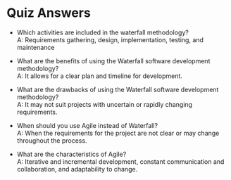 # Quiz Answers

* Which activities are included in the waterfall methodology?  
A: Requirements gathering, design, implementation, testing, and maintenance

* What are the benefits of using the Waterfall software development methodology?  
A: It allows for a clear plan and timeline for development.

* What are the drawbacks of using the Waterfall software development methodology?  
A: It may not suit projects with uncertain or rapidly changing requirements.

* When should you use Agile instead of Waterfall?  
A: When the requirements for the project are not clear or may change throughout the process.

* What are the characteristics of Agile?  
A: Iterative and incremental development, constant communication and collaboration, and adaptability to change.  
